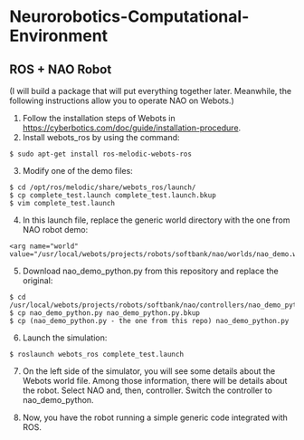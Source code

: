 # Neurorobotics-Computational-Environment

## ROS + NAO Robot

(I will build a package that will put everything together later. Meanwhile, the following instructions allow you to operate NAO on Webots.)

1. Follow the installation steps of Webots in https://cyberbotics.com/doc/guide/installation-procedure.
2. Install webots_ros by using the command:

```
$ sudo apt-get install ros-melodic-webots-ros
```

3. Modify one of the demo files:

```
$ cd /opt/ros/melodic/share/webots_ros/launch/
$ cp complete_test.launch complete_test.launch.bkup
$ vim complete_test.launch
```

4. In this launch file, replace the generic world directory with the one from NAO robot demo:

```
<arg name="world" value="/usr/local/webots/projects/robots/softbank/nao/worlds/nao_demo.wbt"/>
```

5. Download nao_demo_python.py from this repository and replace the original:

```
$ cd /usr/local/webots/projects/robots/softbank/nao/controllers/nao_demo_python/
$ cp nao_demo_python.py nao_demo_python.py.bkup
$ cp (nao_demo_python.py - the one from this repo) nao_demo_python.py
```

6. Launch the simulation:

```
$ roslaunch webots_ros complete_test.launch
```

7. On the left side of the simulator, you will see some details about the Webots world file. Among those information, there will be details about the robot. Select NAO and, then, controller. Switch the controller to nao_demo_python.

8. Now, you have the robot running a simple generic code integrated with ROS. 


